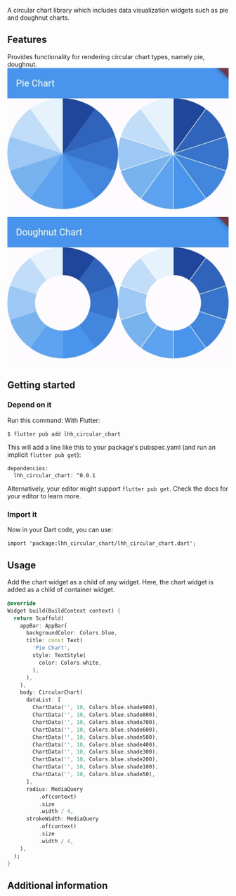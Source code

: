 <!--
This README describes the package. If you publish this package to pub.dev,
this README's contents appear on the landing page for your package.

For information about how to write a good package README, see the guide for
[writing package pages](https://dart.dev/guides/libraries/writing-package-pages).

For general information about developing packages, see the Dart guide for
[creating packages](https://dart.dev/guides/libraries/create-library-packages)
and the Flutter guide for
[developing packages and plugins](https://flutter.dev/developing-packages).
-->

A circular chart library which includes data visualization widgets such as pie and doughnut charts.

## Features

Provides functionality for rendering circular chart types, namely pie, doughnut.
![chart_pie.jpg](https://github.com/light-mode/circular-chart/blob/main/screenshots/chart_pie.jpg "Pie Chart")
![chart_doughnut.jpg](https://github.com/light-mode/circular-chart/blob/main/screenshots/chart_doughnut.jpg "Doughnut Chart")

## Getting started

### Depend on it

Run this command:
With Flutter:

```
$ flutter pub add lhh_circular_chart
```

This will add a line like this to your package's pubspec.yaml (and run an
implicit `flutter pub get`):

```
dependencies:
  lhh_circular_chart: ^0.0.1
```

Alternatively, your editor might support `flutter pub get`. Check the docs for your editor to learn
more.

### Import it

Now in your Dart code, you can use:

```
import 'package:lhh_circular_chart/lhh_circular_chart.dart';
```

## Usage

Add the chart widget as a child of any widget. Here, the chart widget is added as a child of
container widget.

```dart
@override
Widget build(BuildContext context) {
  return Scaffold(
    appBar: AppBar(
      backgroundColor: Colors.blue,
      title: const Text(
        'Pie Chart',
        style: TextStyle(
          color: Colors.white,
        ),
      ),
    ),
    body: CircularChart(
      dataList: [
        ChartData('', 10, Colors.blue.shade900),
        ChartData('', 10, Colors.blue.shade800),
        ChartData('', 10, Colors.blue.shade700),
        ChartData('', 10, Colors.blue.shade600),
        ChartData('', 10, Colors.blue.shade500),
        ChartData('', 10, Colors.blue.shade400),
        ChartData('', 10, Colors.blue.shade300),
        ChartData('', 10, Colors.blue.shade200),
        ChartData('', 10, Colors.blue.shade100),
        ChartData('', 10, Colors.blue.shade50),
      ],
      radius: MediaQuery
          .of(context)
          .size
          .width / 4,
      strokeWidth: MediaQuery
          .of(context)
          .size
          .width / 4,
    ),
  );
}
```

## Additional information

